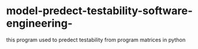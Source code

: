 # model-predect-testability-software-engineering-
this program used to predect testability from program matrices in python
